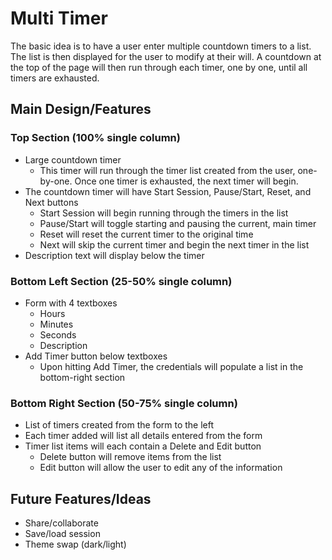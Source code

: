 # Multi Timer
The basic idea is to have a user enter multiple countdown timers to a list. The list is then displayed for the user to modify at their will. A countdown at the top of the page will then run through each timer, one by one, until all timers are exhausted.

## Main Design/Features
### Top Section (100% single column)
* Large countdown timer
	* This timer will run through the timer list created from the user, one-by-one. Once one timer is exhausted, the next timer will begin.
* The countdown timer will have  Start Session, Pause/Start, Reset, and Next buttons
	* Start Session will begin running through the timers in the list
	* Pause/Start will toggle starting and pausing the current, main timer
	* Reset will reset the current timer to the original time
	* Next will skip the current timer and begin the next timer in the list
* Description text will display below the timer

### Bottom Left Section (25-50% single column)
* Form with 4 textboxes
	* Hours
	* Minutes
	* Seconds
	* Description
* Add Timer button below textboxes
	* Upon hitting Add Timer, the credentials will populate a list in the bottom-right section

### Bottom Right Section (50-75% single column)
* List of timers created from the form to the left
* Each timer added will list all details entered from the form
* Timer list items will each contain a Delete and Edit button
	* Delete button will remove items from the list
	* Edit button will allow the user to edit any of the information

## Future Features/Ideas
* Share/collaborate
* Save/load session
* Theme swap (dark/light)